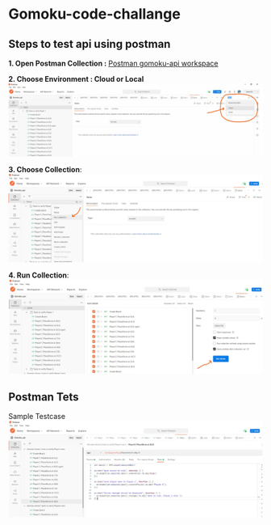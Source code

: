 # Gomoku-code-challange


## Steps to test api using postman

**1. Open Postman Collection :** [Postman gomoku-api workspace](https://www.postman.com/orbital-module-administrator-53905838/workspace/gomoku-api)

**2. Choose Environment : Cloud or Local**
    ![alt text](https://github.com/rpathuri1984/Gomoku-code-challange/blob/main/images/Choose_environment.jpg?raw=true)
    
    
**3. Choose Collection**:
    ![alt text](https://github.com/rpathuri1984/Gomoku-code-challange/blob/main/images/RunCollection.jpg?raw=true)
    
    
**4. Run Collection**:
    ![alt text](https://github.com/rpathuri1984/Gomoku-code-challange/blob/main/images/RunGomokuGame.jpg?raw=true)
    
 
## Postman Tets

  Sample Testcase
    ![alt text](https://github.com/rpathuri1984/Gomoku-code-challange/blob/main/images/Testcases.jpg?raw=true)
